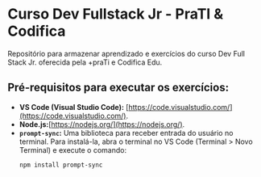 # Curso Dev Fullstack Jr - PraTI & Codifica
Repositório para armazenar aprendizado e exercícios do curso Dev Full Stack Jr. oferecida pela +praTi e Codifica Edu.

## Pré-requisitos para executar os exercícios:

* **VS Code (Visual Studio Code):** [https://code.visualstudio.com/](https://code.visualstudio.com/).
* **Node.js:**[https://nodejs.org/](https://nodejs.org/).
* **`prompt-sync`:** Uma biblioteca para receber entrada do usuário no terminal. Para instalá-la, abra o terminal no VS Code (Terminal > Novo Terminal) e execute o comando:
    ```bash
    npm install prompt-sync
    ```
